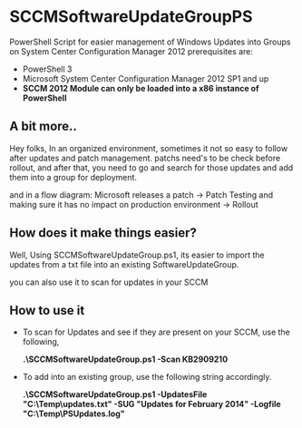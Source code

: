 SCCMSoftwareUpdateGroupPS
====================
PowerShell Script for easier management of Windows Updates into Groups on System Center Configuration Manager 2012
prerequisites are:
- PowerShell 3
- Microsoft System Center Configuration Manager 2012 SP1 and up
- **SCCM 2012 Module can only be loaded into a x86 instance of PowerShell**

A bit more..
-----------------
Hey folks,
In an organized environment, sometimes it not so easy to follow after updates and patch management.
patchs need's to be check before rollout, and after that, you need to go and search for those updates and add them into a group for deployment.

and in a flow diagram:
Microsoft releases a patch ->  Patch Testing and making sure it has no impact on production environment -> Rollout

How does it make things easier?
-------------------------------
Well, Using SCCMSoftwareUpdateGroup.ps1, its easier to import the updates from a txt file into an existing SoftwareUpdateGroup.

you can also use it to scan for updates in your SCCM

How to use it
---------------------------

- To scan for Updates and see if they are present on your SCCM, use the following,

  **.\SCCMSoftwareUpdateGroup.ps1 -Scan KB2909210**

- To add into an existing group, use the following string accordingly.

  **.\SCCMSoftwareUpdateGroup.ps1 -UpdatesFile "C:\Temp\updates.txt" -SUG "Updates for February 2014" -Logfile "C:\Temp\PSUpdates.log"**


